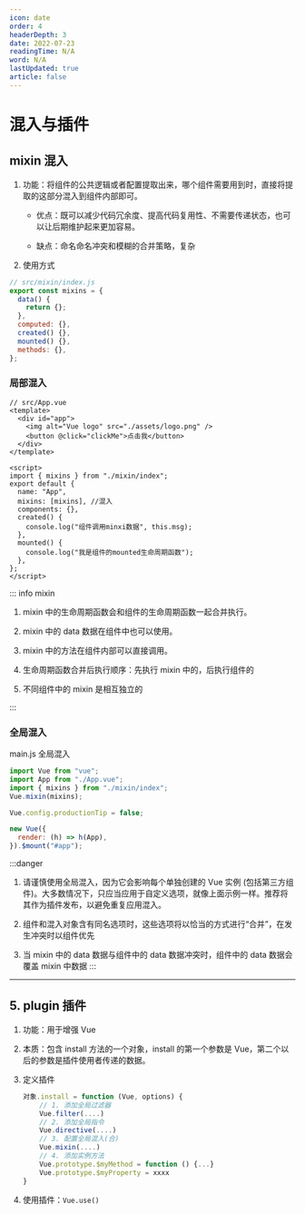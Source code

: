 ```yaml
---
icon: date
order: 4
headerDepth: 3
date: 2022-07-23
readingTime: N/A
word: N/A
lastUpdated: true
article: false
---
```


# 混入与插件

## mixin 混入

1. 功能：将组件的公共逻辑或者配置提取出来，哪个组件需要用到时，直接将提取的这部分混入到组件内部即可。
   - 优点：既可以减少代码冗余度、提高代码复用性、不需要传递状态，也可以让后期维护起来更加容易。
   
   - 缺点：命名命名冲突和模糊的合并策略，复杂

2. 使用方式

```js
// src/mixin/index.js
export const mixins = {
  data() {
    return {};
  },
  computed: {},
  created() {},
  mounted() {},
  methods: {},
};
```

### 局部混入

```vue
// src/App.vue
<template>
  <div id="app">
    <img alt="Vue logo" src="./assets/logo.png" />
    <button @click="clickMe">点击我</button>
  </div>
</template>

<script>
import { mixins } from "./mixin/index";
export default {
  name: "App",
  mixins: [mixins], //混入
  components: {},
  created() {
    console.log("组件调用minxi数据", this.msg);
  },
  mounted() {
    console.log("我是组件的mounted生命周期函数");
  },
};
</script>
```

::: info mixin

1. mixin 中的生命周期函数会和组件的生命周期函数一起合并执行。

2. mixin 中的 data 数据在组件中也可以使用。

3. mixin 中的方法在组件内部可以直接调用。

4. 生命周期函数合并后执行顺序：先执行 mixin 中的，后执行组件的

5. 不同组件中的 mixin 是相互独立的

:::

### 全局混入

main.js 全局混入

```js
import Vue from "vue";
import App from "./App.vue";
import { mixins } from "./mixin/index";
Vue.mixin(mixins);

Vue.config.productionTip = false;

new Vue({
  render: (h) => h(App),
}).$mount("#app");
```




:::danger 
1. 请谨慎使用全局混入，因为它会影响每个单独创建的 Vue 实例 (包括第三方组件)。大多数情况下，只应当应用于自定义选项，就像上面示例一样。推荐将其作为插件发布，以避免重复应用混入。

2.  组件和混⼊对象含有同名选项时，这些选项将以恰当的⽅式进⾏“合并”，在发⽣冲突时以组件优先

3.  当 mixin 中的 data 数据与组件中的 data 数据冲突时，组件中的 data 数据会覆盖 mixin 中数据
:::

---

## 5. plugin 插件

1. 功能：用于增强 Vue

2. 本质：包含 install 方法的一个对象，install 的第一个参数是 Vue，第二个以后的参数是插件使用者传递的数据。

3. 定义插件

   ```js
   对象.install = function (Vue, options) {
       // 1. 添加全局过滤器
       Vue.filter(....)
       // 2. 添加全局指令
       Vue.directive(....)
       // 3. 配置全局混入(合)
       Vue.mixin(....)
       // 4. 添加实例方法
       Vue.prototype.$myMethod = function () {...}
       Vue.prototype.$myProperty = xxxx
   }
   ```

4. 使用插件：`Vue.use()`
